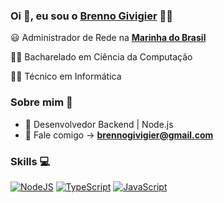 
### Oi 👋, eu sou o [Brenno Givigier](https://www.linkedin.com/in/brenno-givigier/) 👨‍💻



:smiley: Administrador de Rede na **[Marinha do Brasil](https://www.marinha.mil.br/)** 

👨‍🎓 Bacharelado em Ciência da Computação

👨‍🎓 Técnico em Informática

### Sobre mim :eyes:

- :dart: Desenvolvedor Backend | Node.js
- :e-mail: Fale comigo -> **[brennogivigier@gmail.com](mailto://brennogivigier@gmail.com)**

### Skills :computer:

[![NodeJS](https://img.shields.io/badge/node.js-6DA55F?style=for-the-badge&logo=node.js&logoColor=white)](https://github.com/brennogf) [![TypeScript](https://img.shields.io/badge/typescript-%23007ACC.svg?style=for-the-badge&logo=typescript&logoColor=white)](https://github.com/brennogf) [![JavaScript](https://img.shields.io/badge/javascript-%23323330.svg?style=for-the-badge&logo=javascript&logoColor=%23F7DF1E)](https://github.com/brennogf)
